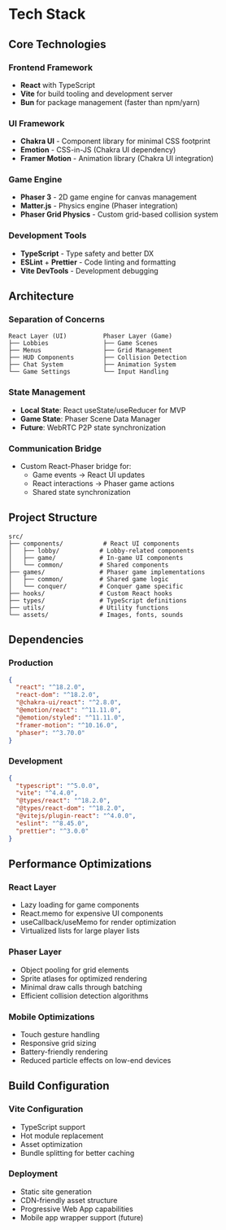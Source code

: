 # Tech Stack

## Core Technologies

### Frontend Framework
- **React** with TypeScript
- **Vite** for build tooling and development server
- **Bun** for package management (faster than npm/yarn)

### UI Framework
- **Chakra UI** - Component library for minimal CSS footprint
- **Emotion** - CSS-in-JS (Chakra UI dependency)
- **Framer Motion** - Animation library (Chakra UI integration)

### Game Engine
- **Phaser 3** - 2D game engine for canvas management
- **Matter.js** - Physics engine (Phaser integration)
- **Phaser Grid Physics** - Custom grid-based collision system

### Development Tools
- **TypeScript** - Type safety and better DX
- **ESLint** + **Prettier** - Code linting and formatting
- **Vite DevTools** - Development debugging

## Architecture

### Separation of Concerns
```
React Layer (UI)          Phaser Layer (Game)
├── Lobbies               ├── Game Scenes
├── Menus                 ├── Grid Management
├── HUD Components        ├── Collision Detection
├── Chat System           ├── Animation System
└── Game Settings         └── Input Handling
```

### State Management
- **Local State**: React useState/useReducer for MVP
- **Game State**: Phaser Scene Data Manager
- **Future**: WebRTC P2P state synchronization

### Communication Bridge
- Custom React-Phaser bridge for:
  - Game events → React UI updates
  - React interactions → Phaser game actions
  - Shared state synchronization

## Project Structure
```
src/
├── components/           # React UI components
│   ├── lobby/           # Lobby-related components
│   ├── game/            # In-game UI components
│   └── common/          # Shared components
├── games/               # Phaser game implementations
│   ├── common/          # Shared game logic
│   └── conquer/         # Conquer game specific
├── hooks/               # Custom React hooks
├── types/               # TypeScript definitions
├── utils/               # Utility functions
└── assets/              # Images, fonts, sounds
```

## Dependencies

### Production
```json
{
  "react": "^18.2.0",
  "react-dom": "^18.2.0",
  "@chakra-ui/react": "^2.8.0",
  "@emotion/react": "^11.11.0",
  "@emotion/styled": "^11.11.0",
  "framer-motion": "^10.16.0",
  "phaser": "^3.70.0"
}
```

### Development
```json
{
  "typescript": "^5.0.0",
  "vite": "^4.4.0",
  "@types/react": "^18.2.0",
  "@types/react-dom": "^18.2.0",
  "@vitejs/plugin-react": "^4.0.0",
  "eslint": "^8.45.0",
  "prettier": "^3.0.0"
}
```

## Performance Optimizations

### React Layer
- Lazy loading for game components
- React.memo for expensive UI components
- useCallback/useMemo for render optimization
- Virtualized lists for large player lists

### Phaser Layer
- Object pooling for grid elements
- Sprite atlases for optimized rendering
- Minimal draw calls through batching
- Efficient collision detection algorithms

### Mobile Optimizations
- Touch gesture handling
- Responsive grid sizing
- Battery-friendly rendering
- Reduced particle effects on low-end devices

## Build Configuration

### Vite Configuration
- TypeScript support
- Hot module replacement
- Asset optimization
- Bundle splitting for better caching

### Deployment
- Static site generation
- CDN-friendly asset structure
- Progressive Web App capabilities
- Mobile app wrapper support (future)
